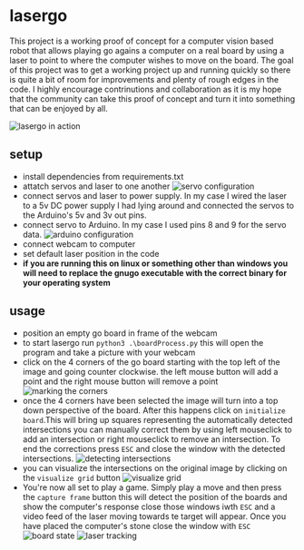 # lasergo

This project is a working proof of concept for a computer vision based robot that allows playing go agains a computer on a real board by using a laser to point to where the computer wishes to move on the board. The goal of this project was to get a working project up and running quickly so there is quite a bit of room for improvements and plenty of rough edges in the code. I highly encourage contrinutions and collaboration as it is my hope that the community can take this proof of concept and turn it into something that can be enjoyed by all.

![lasergo in action](https://i.imgur.com/9hwDuZm.jpg)

## setup

- install dependencies from requirements.txt
- attatch servos and laser to one another
![servo configuration](https://i.imgur.com/wqhLF1N.jpg)
- connect servos and laser to power supply. In my case I wired the laser to a 5v DC power supply I had lying around and connected the servos to the Arduino's 5v and 3v out pins.
- connect servo to Arduino. In my case I used pins 8 and 9 for the servo data.
![arduino configuration](https://i.imgur.com/kMMM1Ip.jpg)
- connect webcam to computer
- set default laser position in the code
- **if you are running this on linux or something other than windows you will need to replace the gnugo executable with the correct binary for your operating system**

## usage

- position an empty go board in frame of the webcam
- to start lasergo run `python3 .\boardProcess.py` this will open the program and take a picture with your webcam
- click on the 4 corners of the go board starting with the top left of the image and going counter clockwise. the left mouse button will add a point and the right mouse button will remove a point
![marking the corners](https://i.imgur.com/EUSc4g6.png)
- once the 4 corners have been selected the image will turn into a top down perspective of the board. After this happens click on `initialize board`.This will bring up squares representing the automatically detected intersections you can manually correct them by using left mouseclick to add an intersection or right mouseclick to remove an intersection. To end the corrections press `ESC` and close the window with the detected intersections.
![detecting intersections](https://i.imgur.com/NrL6hmJ.png)
- you can visualize the intersections on the original image by clicking on the `visualize grid` button
![visualize grid](https://i.imgur.com/OR15COY.png)
- You're now all set to play a game. Simply play a move and then press the `capture frame` button this will detect the position of the boards and show the computer's response close those windows iwth `ESC` and a video feed of the laser moving towards te target will appear. Once you have placed the computer's stone close the window with `ESC`
![board state](https://i.imgur.com/ZBiRnsU.png)
![laser tracking](https://i.imgur.com/PYbulJn.png)
